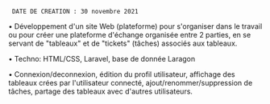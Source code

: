      DATE DE CREATION : 30 novembre 2021
 
 • Développement d'un site Web (plateforme) pour s'organiser dans le travail ou pour créer une plateforme d'échange organisée entre 2 parties, en se servant de "tableaux" et de "tickets" (tâches) associés aux tableaux.
 
 • Techno: HTML/CSS, Laravel, base de donnée Laragon
 
 • Connexion/deconnexion, édition du profil utilisateur, affichage des tableaux crées par l'utilisateur connecté, ajout/renommer/suppression de tâches, partage des tableaux avec d'autres utilisateurs.
